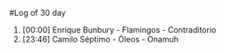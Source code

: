#Log of 30 day

1. [00:00] Enrique Bunbury - Flamingos - Contraditorio
1. [23:46] Camilo Séptimo - Óleos - Onamuh
